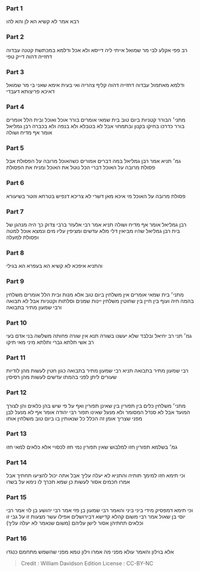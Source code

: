 
### Part 1
רבא אמר לא קשיא הא לן והא להו 

### Part 2
רב פפי אקלע לבי מר שמואל אייתי ליה דייסא ולא אכל ודלמא במכתשת קטנה עבדוה דחזייה דהוה דייק טפי 

### Part 3
ודלמא מאתמול עבדוה דחזייה דהוה קליף צהריה ואי בעית אימא שאני בי מר שמואל דאיכא פריצותא דעבדי

### Part 4
מתני׳ הבורר קטניות ביום טוב בית שמאי אומרים בורר אוכל ואוכל ובית הלל אומרים בורר כדרכו בחיקו בקנון ובתמחוי אבל לא בטבלא ולא בנפה ולא בכברה רבן גמליאל אומר אף מדיח ושולה 

### Part 5
גמ׳ תניא אמר רבן גמליאל במה דברים אמורים כשהאוכל מרובה על הפסולת אבל פסולת מרובה על האוכל דברי הכל נוטל את האוכל ומניח את הפסולת 

### Part 6
פסולת מרובה על האוכל מי איכא מאן דשרי לא צריכא דנפיש בטרחא וזוטר בשיעורא

### Part 7
רבן גמליאל אומר אף מדיח ושולה תניא אמר רבי אלעזר ברבי צדוק כך היה מנהגן של בית רבן גמליאל שהיו מביאין דלי מלא עדשים ומציפין עליו מים ונמצא אוכל למטה ופסולת למעלה 

### Part 8
והתניא איפכא לא קשיא הא בעפרא הא בגילי

### Part 9
מתני׳ בית שמאי אומרים אין משלחין ביום טוב אלא מנות ובית הלל אומרים משלחין בהמה חיה ועוף בין חיין בין שחוטין משלחין יינות שמנים וסלתות וקטניות אבל לא תבואה ורבי שמעון מתיר בתבואה 

### Part 10
גמ׳ תני רב יחיאל ובלבד שלא יעשנו בשורה תנא אין שורה פחותה משלשה בני אדם בעי רב אשי תלתא גברי ותלתא מיני מאי תיקו 

### Part 11
רבי שמעון מתיר בתבואה תניא רבי שמעון מתיר בתבואה כגון חטין לעשות מהן לודיות שעורים ליתן לפני בהמתו עדשים לעשות מהן רסיסין 

### Part 12
מתני׳ משלחין כלים בין תפורין בין שאינן תפורין ואף על פי שיש בהן כלאים והן לצורך המועד אבל לא סנדל המסומר ולא מנעל שאינו תפור רבי יהודה אומר אף לא מנעל לבן מפני שצריך אומן זה הכלל כל שנאותין בו ביום טוב משלחין אותו 

### Part 13
גמ׳ בשלמא תפורין חזו למלבוש שאין תפורין נמי חזו לכסויי אלא כלאים למאי חזו 

### Part 14
וכי תימא חזו למימך תותיה והתניא לא יעלה עליך אבל אתה יכול להציעו תחתיך אבל אמרו חכמים אסור לעשות כן שמא תכרך לו נימא על בשרו 

### Part 15
וכי תימא דמפסיק מידי ביני ביני והאמר רבי שמעון בן פזי אמר רבי יהושע בן לוי אמר רבי יוסי בן שאול אמר רבי משום קהלא קדישא דבירושלים אפילו עשר מצעות זו על גבי זו וכלאים תחתיהן אסור לישן עליהם (משום שנאמר לא יעלה עליך) 

### Part 16
אלא בוילון והאמר עולא מפני מה אמרו וילון טמא מפני שהשמש מתחמם כנגדו

>Credit : William Davidson Edition
>License : CC-BY-NC